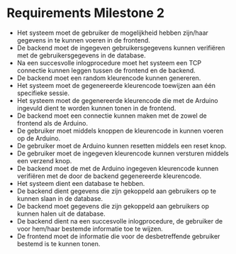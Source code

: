 # Requirements Milestone 2   
- Het systeem moet de gebruiker de mogelijkheid hebben zijn/haar gegevens in te kunnen voeren in de frontend.  
- De backend moet de ingegeven gebruikersgegevens kunnen verifiëren met de gebruikersgegevens in de database.  
- Na een succesvolle inlogprocedure moet het systeem een TCP connectie kunnen leggen tussen de frontend en de backend.  
- De backend moet een random kleurencode kunnen genereren.  
- Het systeem moet de gegenereerde kleurencode toewijzen aan één specifieke sessie.  
- Het systeem moet de gegenereerde kleurencode die met de Arduino ingevuld dient te worden kunnen tonen in de frontend.  
- De backend moet een connectie kunnen maken met de zowel de frontend als de Arduino.  
- De gebruiker moet middels knoppen de kleurencode in kunnen voeren op de Arduino.  
- De gebruiker moet de Arduino kunnen resetten middels een reset knop.
- De gebruiker moet de ingegeven kleurencode kunnen versturen middels een verzend knop.  
- De backend moet de met de Arduino ingegeven kleurencode kunnen verifiëren met de door de backend gegenereerde kleurencode.  
- Het systeem dient een database te hebben.  
- De backend dient gegevens die zijn gekoppeld aan gebruikers op te kunnen slaan in de database.  
- De backend moet gegevens die zijn gekoppeld aan gebruikers op kunnen halen uit de database.  
- De backend dient na een succesvolle inlogprocedure, de gebruiker de voor hem/haar bestemde informatie toe te wijzen.  
- De frontend moet de informatie die voor de desbetreffende gebruiker bestemd is te kunnen tonen.  